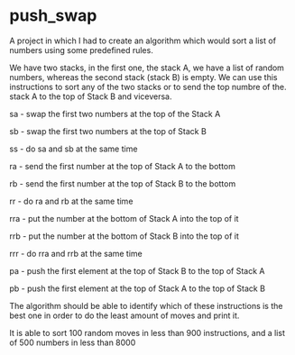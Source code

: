# push_swap

A project in which I had to create an algorithm which would sort a list of numbers using some predefined rules.

We have two stacks, in the first one, the stack A, we have a list of random numbers, whereas the second stack (stack B) is empty. We can use this instructions to sort any of the two stacks or to send the top numbre of the. stack A to the top of Stack B and viceversa.


sa - swap the first two numbers at the top of the Stack A

sb - swap the first two numbers at the top of Stack B

ss - do sa and sb at the same time

ra - send the first number at the top of Stack A to the bottom

rb - send the first number at the top of Stack B to the bottom

rr - do ra and rb at the same time

rra - put the number at the bottom of Stack A into the top of it

rrb - put the number at the bottom of Stack B into the top of it

rrr - do rra and rrb at the same time

pa - push the first element at the top of Stack B to the top of Stack A

pb - push the first element at the top of Stack A to the top of Stack B






The algorithm should be able to identify which of these instructions is the best one in order to do the least amount of moves and print it. 

It is able to sort 100 random moves in less than 900 instructions, and a list of 500 numbers in less than 8000
